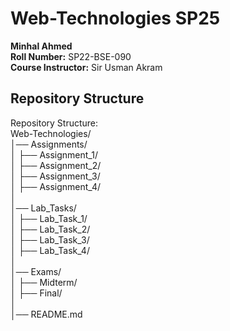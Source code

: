 # Web-Technologies SP25

**Minhal Ahmed**  
**Roll Number:** SP22-BSE-090  
**Course Instructor:** Sir Usman Akram  

## Repository Structure  


Repository Structure: <br>
Web-Technologies/  <br>
│── Assignments/   <br>
│ ├── Assignment_1/   <br>
│ ├── Assignment_2/   <br>
│ ├── Assignment_3/  <br>
│ ├── Assignment_4/  <br>
│ <br>
│── Lab_Tasks/  <br>
│ ├── Lab_Task_1/  <br>
│ ├── Lab_Task_2/  <br>
│ ├── Lab_Task_3/  <br>
│ ├── Lab_Task_4/  <br>
│  <br>
│── Exams/  <br>
│ ├── Midterm/  <br>
│ ├── Final/  <br>
│  <br>
│── README.md  <br>

